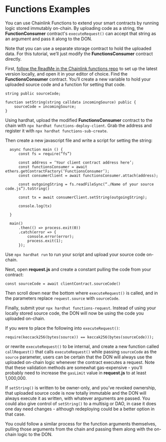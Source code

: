 # Functions Examples

You can use Chainlink Functions to extend your smart contracts by running logic stored immutably on-chain.  By uploading code as a string, the **FunctionConsumer** contract's `executeRequest()` can accept that string as an argument and pass it along to the DON.

Note that you can use a separate storage contract to hold the uploaded data.  For this tutorial, we’ll just modify the **FunctionsConsumer** contract directly.  

First, [follow the ReadMe in the Chainlink functions repo](https://github.com/smartcontractkit/functions-hardhat-starter-kit/blob/main/README.md) to set up the latest version locally, and open it in your editor of choice.  Find the **FunctionsConsumer** contract.  You’ll create a new variable to hold your uploaded source code and a function for setting that code.

```
string public sourceCode;

function setString(string calldata incomingSource) public {
	sourceCode = incomingSource;
}
```

Using hardhat, upload the modified **FunctionsConsumer** contract to the chain with `npx hardhat functions-deploy-client`.  Grab the address and register it with `npx hardhat functions-sub-create`.

Then create a new javascript file and write a script for setting the string:
```
  async function main () {
	  const fs = require(“fs”)
	
	  const address = ‘Your client contract address here’;
	  const functionsConsumer = await ethers.getContractFactory(‘FunctionsConsumer’);
	  const consumerClient = await functionsConsumer.attach(address);

	  const outgoingString = fs.readFileSync(“./Name of your source code.js”).toString()

	  const tx = await consumerClient.setString(outgoingString);
    
	  console.log(tx)
    
  }

  main()
	  .then(() => process.exit(0))
	  .catch(error => {
		  console.error(error);
		  process.exit(1);
	  });
```

Use `npx hardhat run` to run your script and upload your source code on-chain.

Next, open **request.js** and create a constant pulling the code from your contract:

```
const sourceCode = await clientContract.sourceCode()
```

Then scroll down near the bottom where `executeRequest()` is called, and in the parameters replace `request.source` with `sourceCode`.  

Finally, submit your `npx hardhat functions-request`.  Instead of using your locally stored source code, the DON will now be using the code you uploaded on-chain.  

If you were to place the following into `executeRequest()`:

```
require(keccack256(bytes(source)) == keccak256(bytes(sourceCode)));
```

or rewrite `executeRequest()` to be internal, and create a new function called `callRequest()` that calls `executeRequest()` while passing `sourceCode` as the `source` parameter, users can be certain that the DON will always use the uploaded on-chain logic whenever the contract executes a request.  Note that these validation methods are somewhat gas-expensive - you’ll probably need to increase the `gasLimit` value in **request.js** to at least 1,000,000.

If `setString()` is written to be owner-only, and you’ve revoked ownership, that uploaded source code is now totally immutable and the DON will always execute it as written, with whatever arguments are passed.  You could also give control of `setString()` to a multisig or DAO, in case it does one day need changes - although redeploying could be a better option in that case.

You could follow a similar process for the function arguments themselves, pulling those arguments from the chain and passing them along with the on-chain logic to the DON.  
